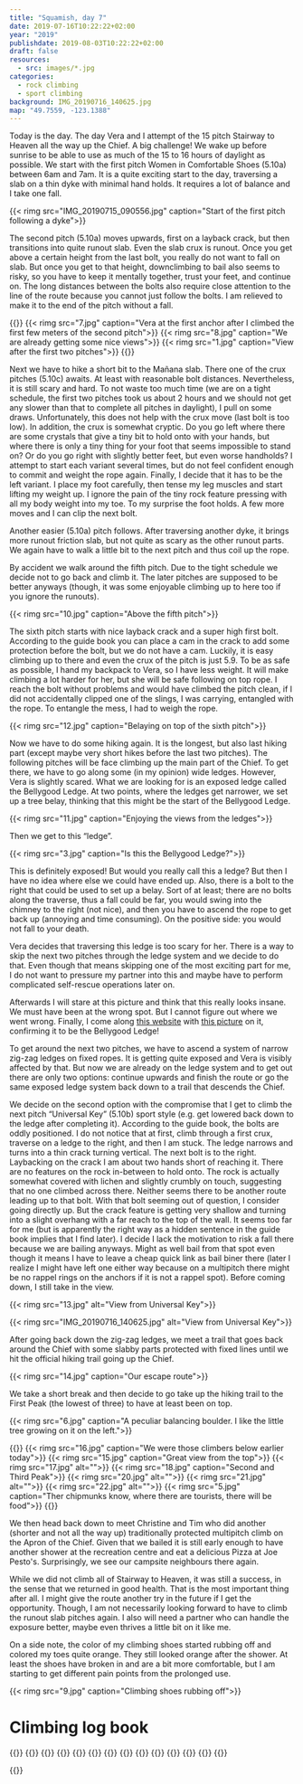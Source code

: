 ```yaml
---
title: "Squamish, day 7"
date: 2019-07-16T10:22:22+02:00
year: "2019"
publishdate: 2019-08-03T10:22:22+02:00
draft: false
resources:
  - src: images/*.jpg
categories:
  - rock climbing
  - sport climbing
background: IMG_20190716_140625.jpg
map: "49.7559, -123.1388"
---
```


Today is the day. The day Vera and I attempt of the 15 pitch Stairway to Heaven
all the way up the Chief. A big challenge! We wake up before sunrise to be able
to use as much of the 15 to 16 hours of daylight as possible. We start with the
first pitch Women in Comfortable Shoes (5.10a) between 6am and 7am. It is
a quite exciting start to the day, traversing a slab on a thin dyke with minimal
hand holds. It requires a lot of balance and I take one fall.

{{< rimg src="IMG_20190715_090556.jpg" caption="Start of the first pitch following a dyke">}}

The second pitch (5.10a) moves upwards, first on a layback crack, but then
transitions into quite runout slab. Even the slab crux is runout. Once you get
above a certain height from the last bolt, you really do not want to fall on
slab. But once you get to that height, downclimbing to bail also seems to risky,
so you have to keep it mentally together, trust your feet, and continue on. The
long distances between the bolts also require close attention to the line of the
route because you cannot just follow the bolts. I am relieved to make it to the
end of the pitch without a fall.

{{<gallery>}}
{{< rimg src="7.jpg" caption="Vera at the first anchor after I climbed the first few meters of the second pitch">}}
{{< rimg src="8.jpg" caption="We are already getting some nice views">}}
{{< rimg src="1.jpg" caption="View after the first two pitches">}}
{{</gallery>}}

Next we have to hike a short bit to the Mañana slab. There one of the crux
pitches (5.10c) awaits. At least with reasonable bolt distances. Nevertheless,
it is still scary and hard. To not waste too much time (we are on a tight
schedule, the first two pitches took us about 2 hours and we should not get any
slower than that to complete all pitches in daylight), I pull on some draws.
Unfortunately, this does not help with the crux move (last bolt is too low). In
addition, the crux is somewhat cryptic. Do you go left where there are some
crystals that give a tiny bit to hold onto with your hands, but where there is
only a tiny thing for your foot that seems impossible to stand on? Or do you go
right with slightly better feet, but even worse handholds? I attempt to start
each variant several times, but do not feel confident enough to commit and
weight the rope again. Finally, I decide that it has to be the left variant.
I place my foot carefully, then tense my leg muscles and start lifting my weight
up. I ignore the pain of the tiny rock feature pressing with all my body weight
into my toe. To my surprise the foot holds. A few more moves and I can clip the
next bolt.

Another easier (5.10a) pitch follows. After traversing another dyke, it brings
more runout friction slab, but not quite as scary as the other runout parts. We
again have to walk a little bit to the next pitch and thus coil up the rope.

By accident we walk around the fifth pitch. Due to the tight schedule we decide
not to go back and climb it. The later pitches are supposed to be better anyways
(though, it was some enjoyable climbing up to here too if you ignore the
runouts).

{{< rimg src="10.jpg" caption="Above the fifth pitch">}}

The sixth pitch starts with nice layback crack and a super high first bolt.
According to the guide book you can place a cam in the crack to add some
protection before the bolt, but we do not have a cam. Luckily, it is easy
climbing up to there and even the crux of the pitch is just 5.9. To be as safe
as possible, I hand my backpack to Vera, so I have less weight. It will make
climbing a lot harder for her, but she will be safe following on top rope.
I reach the bolt without problems and would have climbed the pitch clean, if
I did not accidentally clipped one of the slings, I was carrying, entangled with
the rope. To entangle the mess, I had to weigh the rope.

{{< rimg src="12.jpg" caption="Belaying on top of the sixth pitch">}}

Now we have to do some hiking again. It is the longest, but also last hiking
part (except maybe very short hikes before the last two pitches). The following
pitches will be face climbing up the main part of the Chief. To get there, we
have to go along some (in my opinion) wide ledges. However, Vera is slightly
scared. What we are looking for is an exposed ledge called the Bellygood Ledge.
At two points, where the ledges get narrower, we set up a tree belay, thinking
that this might be the start of the Bellygood Ledge.

{{< rimg src="11.jpg" caption="Enjoying the views from the ledges">}}

Then we get to this “ledge”.

{{< rimg src="3.jpg" caption="Is this the Bellygood Ledge?">}}

This is definitely exposed! But would you really call this a ledge? But then
I have no idea where else we could have ended up. Also, there is a bolt to the
right that could be used to set up a belay. Sort of at least; there are no bolts
along the traverse, thus a fall could be far, you would swing into the chimney
to the right (not nice), and then you have to ascend the rope to get back up
(annoying and time consuming). On the positive side: you would not fall to your
death.

Vera decides that traversing this ledge is too scary for her. There is a way to
skip the next two pitches through the ledge system and we decide to do that.
Even though that means skipping one of the most exciting part for me, I do not
want to pressure my partner into this and maybe have to perform complicated
self-rescue operations later on.

Afterwards I will stare at this picture and think that this really looks insane.
We must have been at the wrong spot. But I cannot figure out where we went
wrong. Finally, I come along [this website](http://www.stephabegg.com/home/tripreports/britishcolumbia/squamish)
with [this picture](https://farm6.static.flickr.com/5523/14371686245_055cb20607_b.jpg)
on it, confirming it to be the Bellygood Ledge!

To get around the next two pitches, we have to ascend a system of narrow zig-zag
ledges on fixed ropes. It is getting quite exposed and Vera is visibly affected
by that. But now we are already on the ledge system and to get out there are
only two options: continue upwards and finish the route or go the same exposed
ledge system back down to a trail that descends the Chief.

We decide on the second option with the compromise that I get to climb the next
pitch “Universal Key” (5.10b) sport style (e.g. get lowered back down to the
ledge after completing it). According to the guide book, the bolts are oddly
positioned. I do not notice that at first, climb through a first crux, traverse
on a ledge to the right, and then I am stuck. The ledge narrows and turns into
a thin crack turning vertical. The next bolt is to the right. Laybacking on the
crack I am about two hands short of reaching it. There are no features on the
rock in-between to hold onto. The rock is actually somewhat covered with lichen
and slightly crumbly on touch, suggesting that no one climbed across there.
Neither seems there to be another route leading up to that bolt. With that bolt
seeming out of question, I consider going directly up. But the crack feature is
getting very shallow and turning into a slight overhang with a far reach to the
top of the wall. It seems too far for me (but is apparently the right way as
a hidden sentence in the guide book implies that I find later). I decide I lack
the motivation to risk a fall there because we are bailing anyways. Might as
well bail from that spot even though it means I have to leave a cheap quick link
as bail biner there (later I realize I might have left one either way because on
a multipitch there might be no rappel rings on the anchors if it is not a rappel
spot). Before coming down, I still take in the view.

{{< rimg src="13.jpg" alt="View from Universal Key">}}

{{< rimg src="IMG_20190716_140625.jpg" alt="View from Universal Key">}}

After going back down the zig-zag ledges, we meet a trail that goes back around
the Chief with some slabby parts protected with fixed lines until we hit the
official hiking trail going up the Chief.

{{< rimg src="14.jpg" caption="Our escape route">}}

We take a short break and then decide to go take up the hiking trail to the
First Peak (the lowest of three) to have at least been on top.

{{< rimg src="6.jpg" caption="A peculiar balancing boulder. I like the little tree growing on it on the left.">}}

{{<gallery>}}
{{< rimg src="16.jpg" caption="We were those climbers below earlier today">}}
{{< rimg src="15.jpg" caption="Great view from the top">}}
{{< rimg src="17.jpg" alt="">}}
{{< rimg src="18.jpg" caption="Second and Third Peak">}}
{{< rimg src="20.jpg" alt="">}}
{{< rimg src="21.jpg" alt="">}}
{{< rimg src="22.jpg" alt="">}}
{{< rimg src="5.jpg" caption="Ther chipmunks know, where there are tourists, there will be food">}}
{{</gallery>}}

We then head back down to meet Christine and Tim who did another (shorter and
not all the way up) traditionally protected multipitch climb on the Apron of the
Chief. Given that we bailed it is still early enough to have another shower at
the recreation centre and eat a delicious Pizza at Joe Pesto's. Surprisingly, we
see our campsite neighbours there again.

While we did not climb all of Stairway to Heaven, it was still a success, in the
sense that we returned in good health. That is the most important thing after
all. I might give the route another try in the future if I get the opportunity.
Though, I am not necessarily looking forward to have to climb the runout slab
pitches again. I also will need a partner who can handle the exposure better,
maybe even thrives a little bit on it like me.

On a side note, the color of my climbing shoes started rubbing off and colored
my toes quite orange. They still looked orange after the shower. At least the
shoes have broken in and are a bit more comfortable, but I am starting to get
different pain points from the prolonged use.

{{< rimg src="9.jpg" caption="Climbing shoes rubbing off">}}

# Climbing log book

{{<climbs>}}
{{<multipitch name="Stairway to Heaven" pitches="15">}}
{{<climb name="Pitch 1 Women in Comfortable Shoes" style="hangdog" grade="5.10a">}}
{{<climb name="Pitch 2" style="onsight" grade="5.10a">}}
{{<climb name="Pitch 3 Xenolith Dance" style="aid" grade="5.10c">}}
{{<climb name="Pitch 4" style="onsight" grade="5.10a">}}
{{<climb name="Pitch 5 Dyke Link" style="skipped" grade="5.10a">}}
{{<climb name="Pitch 6 “Moonwatcher”" style="hangdog" grade="5.9">}}
{{<climb name="Pitch 7" style="skipped" grade="5.10a">}}
{{<climb name="Pitch 8" style="skipped" grade="5.10c">}}
{{<climb name="Pitch 9 “Universal Key”" style="bailed" grade="5.10b">}}
{{<climb name="Pitch 10–15" style="not attempted" grade="5.10c">}}
{{</multipitch>}}
{{</climbs>}}

{{<nextday>}}
